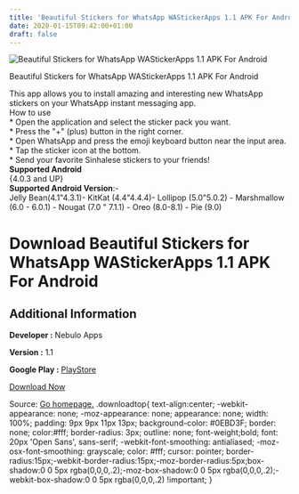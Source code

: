 ```yaml
---
title: 'Beautiful Stickers for WhatsApp WAStickerApps 1.1 APK For Android'
date: 2020-01-15T09:42:00+01:00
draft: false
---
```


![Beautiful Stickers for WhatsApp WAStickerApps 1.1 APK For Android](https://i0.wp.com/apkhome.net/wp-content/uploads/2020/01/Beautiful-Stickers-for-WhatsApp-WAStickerApps-1.1.png "Beautiful Stickers for WhatsApp WAStickerApps 1.1 APK For Android")

  

Beautiful Stickers for WhatsApp WAStickerApps 1.1 APK For Android

This app allows you to install amazing and interesting new WhatsApp stickers on your WhatsApp instant messaging app.  
How to use  
\* Open the application and select the sticker pack you want.  
\* Press the "+" (plus) button in the right corner.  
\* Open WhatsApp and press the emoji keyboard button near the input area.  
\* Tap the sticker icon at the bottom.  
\* Send your favorite Sinhalese stickers to your friends!  
**Supported Android**  
{4.0.3 and UP}  
**Supported Android Version**:-  
Jelly Bean(4.1"4.3.1)- KitKat (4.4"4.4.4)- Lollipop (5.0"5.0.2) - Marshmallow (6.0 - 6.0.1) - Nougat (7.0 " 7.1.1) - Oreo (8.0-8.1) - Pie (9.0)

Download Beautiful Stickers for WhatsApp WAStickerApps 1.1 APK For Android
==========================================================================

Additional Information
----------------------

**Developer :** Nebulo Apps

**Version :** 1.1

**Google Play :** [PlayStore](https://play.google.com/store/apps/details?id=com.nebulo.beautifulstickersforwhatsapp)

  

[Download Now](https://store4app.co/post/beautiful-stickers-for-whatsapp-wastickerapps-1-1-apk-for-android_1579075481)

  
Source: [Go homepage.](https://store4app.co/post/beautiful-stickers-for-whatsapp-wastickerapps-1-1-apk-for-android_1579075481) .downloadtop{ text-align:center; -webkit-appearance: none; -moz-appearance: none; appearance: none; width: 100%; padding: 9px 9px 11px 13px; background-color: #0EBD3F; border: none; color:#fff; border-radius: 3px; outline: none; font-weight;bold; font: 20px 'Open Sans', sans-serif; -webkit-font-smoothing: antialiased; -moz-osx-font-smoothing: grayscale; color: #fff; cursor: pointer; border-radius:15px;-webkit-border-radius:15px;-moz-border-radius:5px;box-shadow:0 0 5px rgba(0,0,0,.2);-moz-box-shadow:0 0 5px rgba(0,0,0,.2);-webkit-box-shadow:0 0 5px rgba(0,0,0,.2) !important; }